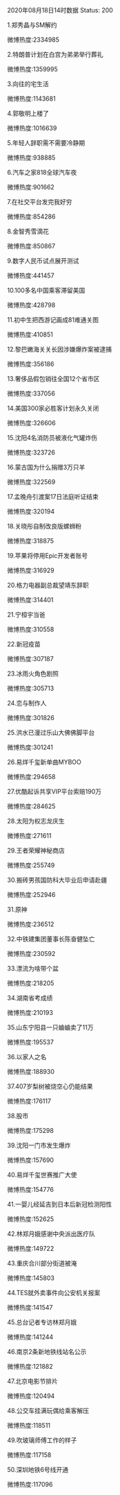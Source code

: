 2020年08月18日14时数据
Status: 200

1.郑秀晶与SM解约

微博热度:2334985

2.特朗普计划在白宫为弟弟举行葬礼

微博热度:1359995

3.向往的宅生活

微博热度:1143681

4.郭敬明上楼了

微博热度:1016639

5.年轻人辞职需不需要冷静期

微博热度:938885

6.汽车之家818全球汽车夜

微博热度:901662

7.在社交平台发完我好穷

微博热度:854286

8.金智秀雪滴花

微博热度:850867

9.数字人民币试点展开测试

微博热度:441457

10.100多名中国乘客滞留美国

微博热度:428798

11.初中生把西游记画成81难通关图

微博热度:410851

12.黎巴嫩海关关长因涉嫌爆炸案被逮捕

微博热度:356186

13.奢侈品假包销往全国12个省市区

微博热度:337056

14.美国300家必胜客计划永久关闭

微博热度:326606

15.沈阳4名消防员被液化气罐炸伤

微博热度:323726

16.蒙古国为什么捐赠3万只羊

微博热度:322569

17.孟晚舟引渡案17日法庭听证结束

微博热度:320194

18.关晓彤自制改良版螺蛳粉

微博热度:318875

19.苹果将停用Epic开发者账号

微博热度:316929

20.格力电器副总裁望靖东辞职

微博热度:314401

21.宁桓宇当爸

微博热度:310558

22.新冠疫苗

微博热度:307187

23.冰雨火角色剧照

微博热度:305713

24.恋与制作人

微博热度:301826

25.洪水已漫过乐山大佛佛脚平台

微博热度:301241

26.易烊千玺新单曲MYBOO

微博热度:294658

27.优酷起诉共享VIP平台索赔190万

微博热度:284625

28.太阳为权志龙庆生

微博热度:271611

29.王者荣耀神秘商店

微博热度:255749

30.搬砖男孩国防科大毕业后申请赴疆

微博热度:252946

31.原神

微博热度:236512

32.中铁建集团董事长陈奋健坠亡

微博热度:230592

33.漂流为啥带个盆

微博热度:218205

34.湖南省考成绩

微博热度:210193

35.山东宁阳县一只蛐蛐卖了11万

微博热度:195537

36.以家人之名

微博热度:188930

37.407岁梨树被烧空心仍能结果

微博热度:176117

38.股市

微博热度:175298

39.沈阳一门市发生爆炸

微博热度:157690

40.易烊千玺世赛推广大使

微博热度:154776

41.一婴儿经延吉到日本后新冠检测阳性

微博热度:152625

42.林郑月娥感谢中央派出医疗队

微博热度:149722

43.重庆合川部分街道被淹

微博热度:145803

44.TES就外卖事件向公安机关报案

微博热度:141547

45.总台记者专访林郑月娥

微博热度:141244

46.南京2条新地铁线站名公示

微博热度:121882

47.北京电影节排片

微博热度:120494

48.公交车挂满玩偶给乘客解压

微博热度:118511

49.吹玻璃师傅工作的样子

微博热度:117158

50.深圳地铁6号线开通

微博热度:117096

